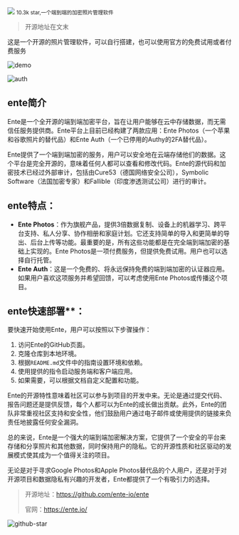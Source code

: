 <img src="/assets/image/240702-ente-1.png">
<small>10.3k star,一个端到端的加密照片管理软件</small>

>开源地址在文末

这是一个开源的照片管理软件，可以自行搭建，也可以使用官方的免费试用或者付费服务

![demo](/assets/image/240702-ente-1.png)

![auth](/assets/image/240702-ente-2.png)

## ente简介

Ente是一个全开源的端到端加密平台，旨在让用户能够在云中存储数据，而无需信任服务提供商。Ente平台上目前已经构建了两款应用：Ente Photos（一个苹果和谷歌照片的替代品）和Ente Auth（一个已停用的Authy的2FA替代品）。

Ente提供了一个端到端加密的服务，用户可以安全地在云端存储他们的数据。这个平台是完全开源的，意味着任何人都可以查看和修改代码。Ente的源代码和加密技术已经过外部审计，包括由Cure53（德国网络安全公司），Symbolic Software（法国加密专家）和Fallible（印度渗透测试公司）进行的审计。

## ente特点：

- **Ente Photos**：作为旗舰产品，提供3倍数据复制、设备上的机器学习、跨平台支持、私人分享、协作相册和家庭计划。它还支持简单的导入和更简单的导出、后台上传等功能。最重要的是，所有这些功能都是在完全端到端加密的基础上实现的。Ente Photos是一项付费服务，但提供免费试用。用户也可以选择自行托管。
- **Ente Auth**：这是一个免费的、将永远保持免费的端到端加密的认证器应用。如果用户喜欢这项服务并希望回馈，可以考虑使用Ente Photos或传播这个项目。

## ente快速部署**：
要快速开始使用Ente，用户可以按照以下步骤操作：
1. 访问Ente的GitHub页面。
2. 克隆仓库到本地环境。
3. 根据`README.md`文件中的指南设置环境和依赖。
4. 使用提供的指令启动服务端和客户端应用。
5. 如果需要，可以根据文档自定义配置和功能。

Ente的开源特性意味着社区可以参与到项目的开发中来。无论是通过提交代码、报告问题还是提供反馈，每个人都可以为Ente的成长做出贡献。此外，Ente的团队非常重视社区支持和安全性，他们鼓励用户通过电子邮件或使用提供的链接来负责任地披露任何安全漏洞。

总的来说，Ente是一个强大的端到端加密解决方案，它提供了一个安全的平台来存储和分享照片和其他数据，同时保持用户的隐私。它的开源性质和社区驱动的发展模式使其成为一个值得关注的项目。

无论是对于寻求Google Photos和Apple Photos替代品的个人用户，还是对于对开源项目和数据隐私有兴趣的开发者，Ente都提供了一个有吸引力的选择。



>开源地址：https://github.com/ente-io/ente
>
>官网：https://ente.io/


![github-star](/assets/image/240702-ente.png)